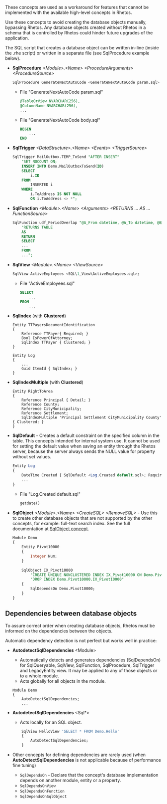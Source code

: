 These concepts are used as a workaround for features that cannot be implemented with the available high-level concepts in Rhetos.

Use these concepts to avoid creating the database objects manually, bypassing Rhetos. Any database objects created without Rhetos in a schema that is controlled by Rhetos could hinder future upgrades of the application.

The SQL script that creates a database object can be written in-line (inside the .rhe script) or written in a separate file (see SqlProcedure example below).

* **SqlProcedure** *&lt;Module&gt;.&lt;Name&gt; &lt;ProcedureArguments&gt; &lt;ProcedureSource&gt;*

    ``` sql
    SqlProcedure GenerateNextAutoCode <GenerateNextAutoCode param.sql> <GenerateNextAutoCode body.sql>;
    ```

    - File "GenerateNextAutoCode param.sql"

        ``` sql
        @TableOrView NVARCHAR(256),
        @ColumnName NVARCHAR(256),
        ...
        ```

    - File "GenerateNextAutoCode body.sql"

        ``` sql
        BEGIN
            ...
        END
        ```

* **SqlTrigger** *&lt;DataStructure&gt;.&lt;Name&gt; &lt;Events&gt; &lt;TriggerSource&gt;*

    ``` sql
    SqlTrigger MailOutbox.TEMP_ToSend "AFTER INSERT"
        "SET NOCOUNT ON;
        INSERT INTO Demo.MailOutboxToSend(ID)
        SELECT
            i.ID
        FROM
            INSERTED i
        WHERE
            i.ToAddress IS NOT NULL
            OR i.ToAddress <> *";
    ```

* **SqlFunction** *&lt;Module&gt;.&lt;Name&gt; &lt;Arguments&gt; &lt;RETURNS ... AS ... FunctionSource&gt;*

    ``` sql
    SqlFunction udf_PeriodOverlap "@A_From datetime, @A_To datetime, @B_From datetime, @B_To datetime"
        "RETURNS TABLE
        AS
        RETURN
        SELECT
        ...
        FROM
        ...";
    ```

* **SqlView** *&lt;Module&gt;.&lt;Name&gt; &lt;ViewSource&gt;*

    ``` sql
    SqlView ActiveEmployees <SQL\1_View\ActiveEmployees.sql>;
    ```

    - File "ActiveEmployees.sql"

        ``` sql
        SELECT
            ...
        FROM
            ...
        ```

* **SqlIndex** (with **Clustered**)

    ```
    Entity TTPayersDocumentIdentification
    {
        Reference TTPayer{ Required; }
        Bool IsPowerOfAttorney;
        SqlIndex TTPayer { Clustered; }
    }
    
    Entity Log
    {
        ...
        Guid ItemId { SqlIndex; }
    }
    ```

* **SqlIndexMultiple** (with **Clustered**)

    ```
    Entity RightToArea
    {
        Reference Principal { Detail; }
        Reference County;
        Reference CityMunicipality;
        Reference Settlement;
        SqlIndexMultiple 'Principal Settlement CityMunicipality County' { Clustered; }
    }
    ```

* **SqlDefault** -
  Creates a default constraint on the specified column in the table. This concepts intended for internal system use.
  It cannot be used for setting the default value when saving an entity through the Rhetos server,
  because the server always sends the NULL value for property without set values.

    ``` sql
    Entity Log
    {
        DateTime Created { SqlDefault <Log.Created default.sql>; Required; }
        ...
    }
    ```

    - File "Log.Created default.sql"

        ``` sql
        getdate()
        ```

* **SqlObject** *&lt;Module&gt;.&lt;Name&gt; &lt;CreateSQL&gt; &lt;RemoveSQL&gt;* -
  Use this to create other database objects that are not supported by the other concepts, for example: full-text search index.
  See the full documentation at [SqlObject concept](https://github.com/Rhetos/Rhetos/wiki/SqlObject-concept).

    ``` sql
    Module Demo
    {
        Entity Pivot10000
        {
            Integer Num;
        }
        
        SqlObject IX_Pivot10000
            "CREATE UNIQUE NONCLUSTERED INDEX IX_Pivot10000 ON Demo.Pivot10000 (Num)"
            "DROP INDEX Demo.Pivot10000.IX_Pivot10000"
        {
            SqlDependsOn Demo.Pivot10000;
        }
    }
    ```

## Dependencies between database objects

To assure correct order when creating database objects, Rhetos must be informed on the dependencies between the objects.

Automatic dependency detection is not perfect but works well in practice:

* **AutodetectSqlDependencies** &lt;Module&gt;
    - Automatically detects and generates dependencies (SqlDependsOn) for SqlQueryable, SqlView, SqlFunction, SqlProcedure, SqlTrigger and LegacyEntity view. It may be applied to any of those objects or to a whole module.
    - Acts globally for all objects in the module.

    ```
    Module Demo
    {
        AutoDetectSqlDependencies;
        ...

    ```

* **AutodetectSqlDependencies** &lt;Sql*&gt;
    - Acts locally for an SQL object.

    ``` sql
        SqlView HelloView 'SELECT * FROM Demo.Hello'
        {
            AutoDetectSqlDependencies;
        }
    ```

* Other concepts for defining dependencies are rarely used (when **AutoDetectSqlDependencies** is not applicable because of performance fine tuning)
    - `SqlDependsOn` - Declare that the concept's database implementation depends on another module, entity or a property.
    - `SqlDependsOnView`
    - `SqlDependsOnFunction`
    - `SqlDependsOnSqlObject`
